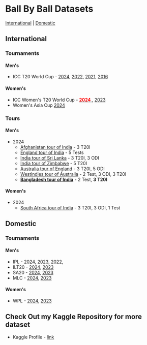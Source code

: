 # Ball By Ball Datasets

[International](#international) | [Domestic](#domestic)

## International

### Tournaments

#### Men's

- ICC T20 World Cup - [2024](International/Men's/Tournaments/T20_WC/2024), [2022](International/Men's/Tournaments/T20_WC/2022), [2021](International/Men's/Tournaments/T20_WC/2021), [2016](International/Men's/Tournaments/T20_WC/2016)

#### Women's

- ICC Women's T20 World Cup -  [<span style="color:red;"> **2024** </span>](International/Women's/WT20%20WC/2024), [2023](International/Women's/WT20%20WC/2023)
- Women's Asia Cup [2024](International/Women's/W%20Asia%20Cup/2024)

### Tours

#### Men's

  - 2024
    - [Afghanistan tour of India](International/Men's/Tours/2024/afg_ind_2024) - 3 T20I
    - [England tour of India](International/Men's/Tours/2024/eng_ind_2024) - 5 Tests
    - [India tour of Sri Lanka](International/Men's/Tours/2024/ind_sl_2024) - 3 T20I, 3 ODI
    - [India tour of Zimbabwe](International/Men's/Tours/2024/ind_zim_2024) - 5 T20I
    - [Australia tour of England](International/Men's/Tours/2024/aus_eng_2024) - 3 T20I, 5 ODI
    - [Westindies tour of Australia](International/Men's/Tours/2024/wi_aus_2024) - 2 Test, 3 ODI, 3 T20I
    - [**Bangladesh tour of India**](International/Men's/Tours/2024/ban_ind_2024) - 2 Test, **3 T20I**

#### Women's

  - 2024
    - [South Africa tour of India](International/Women's/2024/saw_indw_2024) - 3 T20I, 3 ODI, 1 Test

## Domestic

### Tournaments

#### Men's

- IPL -  [2024](Domestic/Men's/IPL/2024), [2023](Domestic/Men's/IPL/2023), [2022](Domestic/Men's/IPL/2022),
- ILT20 - [2024](Domestic/Men's/ILT20/2024), [2023](Domestic/Men's/ILT20/2023)
- SA20 - [2024](Domestic/Men's/SA20/2024), [2023](Domestic/Men's/SA20/2023)
- MLC - [2024](Domestic/Men's/MLC/2024), [2023](Domestic/Men's/MLC/2023)

#### Women's

- WPL - [2024](Domestic/Women's/WPL/2024), [2023](Domestic/Women's/WPL/2023)

## Check Out my Kaggle Repository for more dataset

- Kaggle Profile - [link](https://www.kaggle.com/sahiltailor)
